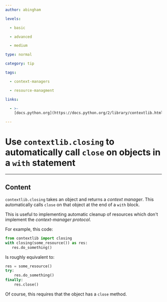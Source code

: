 ```yaml
---
author: abingham

levels:

  - basic

  - advanced

  - medium

type: normal

category: tip

tags:

  - context-managers

  - resource-managment

links:

  - >-
    [docs.python.org](https://docs.python.org/2/library/contextlib.html#contextlib.closing){website}

---
```

# Use `contextlib.closing` to automatically call `close` on objects in a `with` statement

---
## Content

`contextlib.closing` takes an object and returns a *context manager*. This automatically calls `close` on that object at the end of a `with` block. 

This is useful to implementing automatic cleanup of resources which don't implement the *context-manager protocol*. 

For example, this code:
```python
from contextlib import closing
with closing(some_resource()) as res:
   res.do_something() 
```

Is roughly equivalent to:
```python
res = some_resource()
try:
    res.do_something()
finally:
    res.close()
```

Of course, this requires that the object has a `close` method.